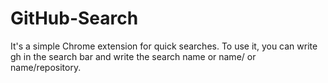 # GitHub-Search

It's a simple Chrome extension for quick searches. To use it, you can write gh in the search bar and write the search name or name/ or name/repository.
